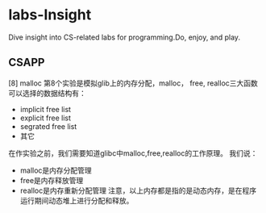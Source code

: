# labs-Insight
Dive insight into CS-related labs for programming.Do, enjoy, and play. 

## CSAPP

[8] malloc
第8个实验是模拟glib上的内存分配，malloc， free, realloc三大函数
可以选择的数据结构有：
- implicit free list
- explicit free list
- segrated free list
- 其它

在作实验之前，我们需要知道glibc中malloc,free,realloc的工作原理。
我们说：
- malloc是内存分配管理 
- free是内存释放管理
- realloc是内存重新分配管理
注意，以上内存都是指的是动态内存，是在程序运行期间动态堆上进行分配和释放。

